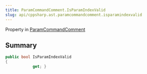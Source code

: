 ```yaml
---
title: ParamCommandComment.IsParamIndexValid
slug: api/cppsharp.ast.paramcommandcomment.isparamindexvalid
---
```

Property in [ParamCommandComment](/api/cppsharp/ast/paramcommandcomment)

## Summary



```csharp
public bool IsParamIndexValid
{
            get; }
```


